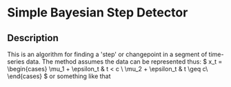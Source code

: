 # Simple Bayesian Step Detector
## Description
This is an algorithm for finding a 'step' or changepoint in a segment of time-series data. The method assumes the data can be represented thus:
$ x_t = \begin{cases} 
      \mu_1 + \epsilon_t & t < c  \\
      \mu_2 + \epsilon_t & t \geq c\\
   \end{cases}
$
or something like that